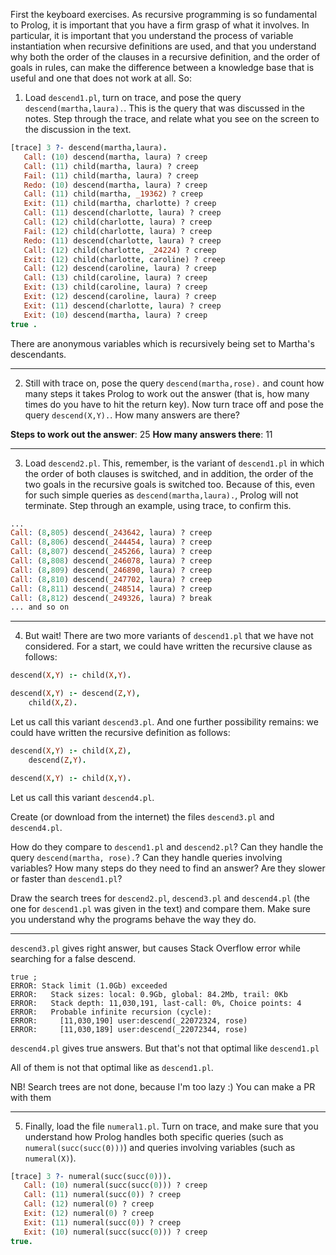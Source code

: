 First the keyboard exercises. As recursive programming is so fundamental to Prolog, it is
important that you have a firm grasp of what it involves. In particular, it is important that you
understand the process of variable instantiation when recursive definitions are used, and that
you understand why both the order of the clauses in a recursive definition, and the order of
goals in rules, can make the difference between a knowledge base that is useful and one that
does not work at all. So: 

1. Load `descend1.pl`, turn on trace, and pose the query `descend(martha,laura).`.
This is the query that was discussed in the notes. Step through the trace, and relate
what you see on the screen to the discussion in the text. 

```prolog
[trace] 3 ?- descend(martha,laura).
   Call: (10) descend(martha, laura) ? creep
   Call: (11) child(martha, laura) ? creep
   Fail: (11) child(martha, laura) ? creep
   Redo: (10) descend(martha, laura) ? creep
   Call: (11) child(martha, _19362) ? creep
   Exit: (11) child(martha, charlotte) ? creep
   Call: (11) descend(charlotte, laura) ? creep
   Call: (12) child(charlotte, laura) ? creep
   Fail: (12) child(charlotte, laura) ? creep
   Redo: (11) descend(charlotte, laura) ? creep
   Call: (12) child(charlotte, _24224) ? creep
   Exit: (12) child(charlotte, caroline) ? creep
   Call: (12) descend(caroline, laura) ? creep
   Call: (13) child(caroline, laura) ? creep
   Exit: (13) child(caroline, laura) ? creep
   Exit: (12) descend(caroline, laura) ? creep
   Exit: (11) descend(charlotte, laura) ? creep
   Exit: (10) descend(martha, laura) ? creep
true .
```

There are anonymous variables which is recursively being set to Martha's descendants.

---

2. Still with trace on, pose the query `descend(martha,rose).` and count how many
steps it takes Prolog to work out the answer (that is, how many times do you have to
hit the return key). Now turn trace off and pose the query `descend(X,Y).`. How
many answers are there?

**Steps to work out the answer**: 25
**How many answers there**: 11

---

3. Load `descend2.pl`. This, remember, is the variant of `descend1.pl` in which the
order of both clauses is switched, and in addition, the order of the two goals in the
recursive goals is switched too. Because of this, even for such simple queries as
`descend(martha,laura).`, Prolog will not terminate. Step through an example, using
trace, to confirm this.

```prolog
...
Call: (8,805) descend(_243642, laura) ? creep
Call: (8,806) descend(_244454, laura) ? creep
Call: (8,807) descend(_245266, laura) ? creep
Call: (8,808) descend(_246078, laura) ? creep
Call: (8,809) descend(_246890, laura) ? creep
Call: (8,810) descend(_247702, laura) ? creep
Call: (8,811) descend(_248514, laura) ? creep
Call: (8,812) descend(_249326, laura) ? break
... and so on
```

---

4. But wait! There are two more variants of `descend1.pl` that we have not considered.
For a start, we could have written the recursive clause as follows:

```prolog
descend(X,Y) :- child(X,Y).

descend(X,Y) :- descend(Z,Y),
    child(X,Z).
```

Let us call this variant `descend3.pl`. And one further possibility remains: we could
have written the recursive definition as follows: 

```prolog
descend(X,Y) :- child(X,Z),
    descend(Z,Y).

descend(X,Y) :- child(X,Y). 
```

Let us call this variant `descend4.pl`.

Create (or download from the internet) the files `descend3.pl` and `descend4.pl`.

How do they compare to `descend1.pl` and `descend2.pl`? Can they handle the
query `descend(martha, rose).`? Can they handle queries involving variables? How
many steps do they need to find an answer? Are they slower or faster than `descend1.pl`?

Draw the search trees for `descend2.pl`, `descend3.pl` and `descend4.pl` (the one
for `descend1.pl` was given in the text) and compare them. Make sure you understand
why the programs behave the way they do.

****************************************************************************************

`descend3.pl` gives right answer, but causes Stack Overflow error while searching for a false descend.

```
true ;
ERROR: Stack limit (1.0Gb) exceeded
ERROR:   Stack sizes: local: 0.9Gb, global: 84.2Mb, trail: 0Kb
ERROR:   Stack depth: 11,030,191, last-call: 0%, Choice points: 4
ERROR:   Probable infinite recursion (cycle):
ERROR:     [11,030,190] user:descend(_22072324, rose)
ERROR:     [11,030,189] user:descend(_22072344, rose)
```

`descend4.pl` gives true answers. But that's not that optimal like `descend1.pl`

All of them is not that optimal like as `descend1.pl`.

NB! Search trees are not done, because I'm too lazy :) You can make a PR with them

---

5. Finally, load the file `numeral1.pl`. Turn on trace, and make sure that you
understand how Prolog handles both specific queries (such as `numeral(succ(succ(0)))`)
and queries involving variables (such as `numeral(X)`).

```prolog
[trace] 3 ?- numeral(succ(succ(0))).
   Call: (10) numeral(succ(succ(0))) ? creep
   Call: (11) numeral(succ(0)) ? creep
   Call: (12) numeral(0) ? creep
   Exit: (12) numeral(0) ? creep
   Exit: (11) numeral(succ(0)) ? creep
   Exit: (10) numeral(succ(succ(0))) ? creep
true.
```